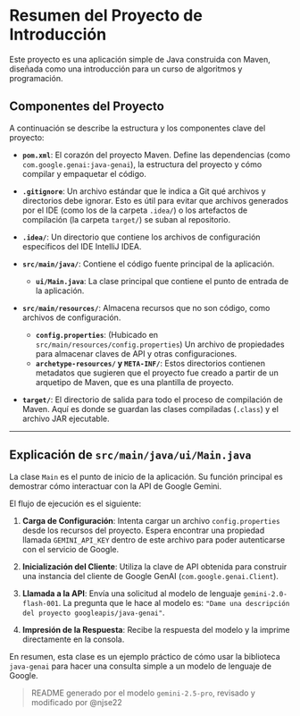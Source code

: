 # Resumen del Proyecto de Introducción

Este proyecto es una aplicación simple de Java construida con Maven, diseñada como una introducción para un curso de algoritmos y programación.

## Componentes del Proyecto

A continuación se describe la estructura y los componentes clave del proyecto:

- **`pom.xml`**: El corazón del proyecto Maven. Define las dependencias (como `com.google.genai:java-genai`), la estructura del proyecto y cómo compilar y empaquetar el código.

- **`.gitignore`**: Un archivo estándar que le indica a Git qué archivos y directorios debe ignorar. Esto es útil para evitar que archivos generados por el IDE (como los de la carpeta `.idea/`) o los artefactos de compilación (la carpeta `target/`) se suban al repositorio.

- **`.idea/`**: Un directorio que contiene los archivos de configuración específicos del IDE IntelliJ IDEA.

- **`src/main/java/`**: Contiene el código fuente principal de la aplicación.
  
  - **`ui/Main.java`**: La clase principal que contiene el punto de entrada de la aplicación.

- **`src/main/resources/`**: Almacena recursos que no son código, como archivos de configuración.
  
  - **`config.properties`**: (Hubicado en `src/main/resources/config.properties`) Un archivo de propiedades para almacenar claves de API y otras configuraciones.
  - **`archetype-resources/` y `META-INF/`**: Estos directorios contienen metadatos que sugieren que el proyecto fue creado a partir de un arquetipo de Maven, que es una plantilla de proyecto.

- **`target/`**: El directorio de salida para todo el proceso de compilación de Maven. Aquí es donde se guardan las clases compiladas (`.class`) y el archivo JAR ejecutable.

---

## Explicación de `src/main/java/ui/Main.java`

La clase `Main` es el punto de inicio de la aplicación. Su función principal es demostrar cómo interactuar con la API de Google Gemini.

El flujo de ejecución es el siguiente:

1. **Carga de Configuración**: Intenta cargar un archivo `config.properties` desde los recursos del proyecto. Espera encontrar una propiedad llamada `GEMINI_API_KEY` dentro de este archivo para poder autenticarse con el servicio de Google.

2. **Inicialización del Cliente**: Utiliza la clave de API obtenida para construir una instancia del cliente de Google GenAI (`com.google.genai.Client`).

3. **Llamada a la API**: Envía una solicitud al modelo de lenguaje `gemini-2.0-flash-001`. La pregunta que le hace al modelo es: `"Dame una descripción del proyecto googleapis/java-genai"`.

4. **Impresión de la Respuesta**: Recibe la respuesta del modelo y la imprime directamente en la consola.

En resumen, esta clase es un ejemplo práctico de cómo usar la biblioteca `java-genai` para hacer una consulta simple a un modelo de lenguaje de Google.



> README generado por el modelo `gemini-2.5-pro`, revisado y modificado por @njse22
